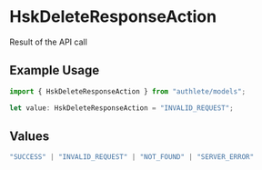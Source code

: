 # HskDeleteResponseAction

Result of the API call

## Example Usage

```typescript
import { HskDeleteResponseAction } from "authlete/models";

let value: HskDeleteResponseAction = "INVALID_REQUEST";
```

## Values

```typescript
"SUCCESS" | "INVALID_REQUEST" | "NOT_FOUND" | "SERVER_ERROR"
```